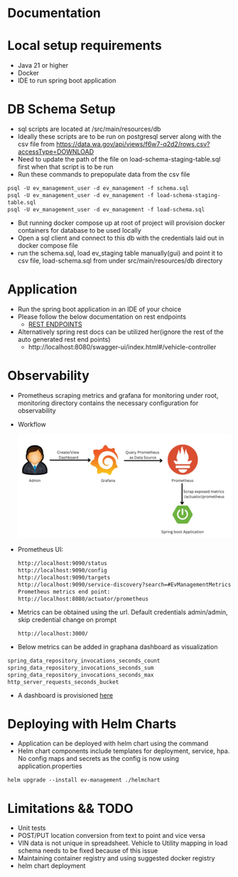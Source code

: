 # Documentation

# Local setup requirements
* Java 21 or higher
* Docker
* IDE to run spring boot application

# DB Schema Setup
* sql scripts are located at /src/main/resources/db
* Ideally these scripts are to be run on postgresql server along with the csv file from https://data.wa.gov/api/views/f6w7-q2d2/rows.csv?accessType=DOWNLOAD
* Need to update the path of the file on load-schema-staging-table.sql first when that script is to be run
* Run these commands to prepopulate data from the csv file
```
psql -U ev_management_user -d ev_management -f schema.sql
psql -U ev_management_user -d ev_management -f load-schema-staging-table.sql
psql -U ev_management_user -d ev_management -f load-schema.sql
```
* But running docker compose up at root of project will provision docker containers for database to be used locally
* Open a sql client and connect to this db with the credentials laid out in docker compose file
* run the schema.sql, load ev_staging table manually(gui) and point it to csv file, load-schema.sql from under src/main/resources/db directory
 
# Application
* Run the spring boot application in an IDE of your choice
* Please follow the below documentation on rest endpoints
  * [REST ENDPOINTS](rest.md)
* Alternatively spring rest docs can be utilized her(ignore the rest of the auto generated rest end points)
  * http://localhost:8080/swagger-ui/index.html#/vehicle-controller
 
# Observability
* Prometheus scraping metrics and grafana for monitoring
  under root, monitoring directory contains the necessary configuration for observability
* Workflow
 
  ![img.png](img.png)
* Prometheus UI:
  ``` 
  http://localhost:9090/status
  http://localhost:9090/config
  http://localhost:9090/targets
  http://localhost:9090/service-discovery?search=#EvManagementMetrics
  Prometheus metrics end point: http://localhost:8080/actuator/prometheus
  ```
* Metrics can be obtained using the url. 
  Default credentials admin/admin, skip credential change on prompt
  ``` 
  http://localhost:3000/
  ```
* Below metrics can be added in graphana dashboard as visualization
```
spring_data_repository_invocations_seconds_count
spring_data_repository_invocations_seconds_sum
spring_data_repository_invocations_seconds_max
http_server_requests_seconds_bucket
```
* A dashboard is provisioned [here](http://localhost:3000/d/ev-management-metrics/application-metrics-dashboard?orgId=1&refresh=15s)

# Deploying with Helm Charts
* Application can be deployed with helm chart using the command
* Helm chart components include templates for deployment, service, hpa. 
  No config maps and secrets as the config is now using application.properties
```
helm upgrade --install ev-management ./helmchart 
```

# Limitations && TODO
  * Unit tests
  * POST/PUT location conversion from text to point and vice versa
  * VIN data is not unique in spreadsheet.
    Vehicle to Utility mapping in load schema needs to be fixed because of this issue
  * Maintaining container registry and using suggested docker registry
  * helm chart deployment
